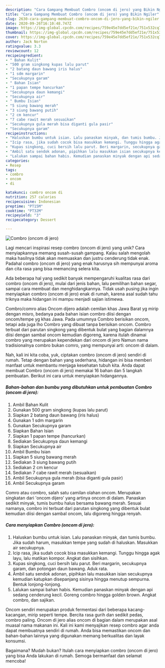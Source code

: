 ```yaml
---
description: "Cara Gampang Membuat Combro (oncom di jero) yang Bikin Ngiler"
title: "Cara Gampang Membuat Combro (oncom di jero) yang Bikin Ngiler"
slug: 2630-cara-gampang-membuat-combro-oncom-di-jero-yang-bikin-ngiler
date: 2020-09-26T16:10:48.747Z
image: https://img-global.cpcdn.com/recipes/759e45e7dd5ef21e/751x532cq70/combro-oncom-di-jero-foto-resep-utama.jpg
thumbnail: https://img-global.cpcdn.com/recipes/759e45e7dd5ef21e/751x532cq70/combro-oncom-di-jero-foto-resep-utama.jpg
cover: https://img-global.cpcdn.com/recipes/759e45e7dd5ef21e/751x532cq70/combro-oncom-di-jero-foto-resep-utama.jpg
author: Jack Norton
ratingvalue: 3.3
reviewcount: 12
recipeingredient:
- " Bahan Kulit"
- "500 gram singkong kupas lalu parut"
- "2 batang daun bawang iris halus"
- "1 sdm margarin"
- "Secukupnya garam"
- " Bahan Isian"
- "1 papan tempe hancurkan"
- "Secukupnya daun kemangi"
- "Secukupnya air"
- " Bumbu Isian"
- "5 siung bawang merah"
- "3 siung bawang putih"
- "2 cm kencur"
- "7 cabe rawit merah sesuaikan"
- "Secukupnya gula merah bisa diganti gula pasir"
- "Secukupnya garam"
recipeinstructions:
- "Haluskan bumbu untuk isian. Lalu panaskan minyak, dan tumis bumbu. Jika sudah harum, masukkan tempe yang sudah di haluskan. Masukkan air secukupnya."
- "Icip rasa, jika sudah cocok bisa masukkan kemangi. Tunggu hingga agak layu, lalu matikan kompor. Angkat dan sisihkan."
- "Kupas singkong, cuci bersih lalu parut. Beri margarin, secukupnya garam, dan potongan daun bawang. Aduk rata."
- "Ambil satu sendok adonan, pipihkan lalu masukkan isian secukupnya kemudian katupkan disepanjang sisinya hingga menutup sempurna. Bentuk lonjong-lonjong."
- "Lalukan sampai bahan habis. Kemudian panaskan minyak dengan api sedang cenderung kecil. Goreng combro hingga golden brown. Angkat combro, dan sajikan."
categories:
- Resep
tags:
- combro
- oncom
- di

katakunci: combro oncom di 
nutrition: 257 calories
recipecuisine: Indonesian
preptime: "PT15M"
cooktime: "PT32M"
recipeyield: "3"
recipecategory: Dessert

---
```



![Combro (oncom di jero)](https://img-global.cpcdn.com/recipes/759e45e7dd5ef21e/751x532cq70/combro-oncom-di-jero-foto-resep-utama.jpg)

Lagi mencari inspirasi resep combro (oncom di jero) yang unik? Cara menyiapkannya memang susah-susah gampang. Kalau salah mengolah maka hasilnya tidak akan memuaskan dan justru cenderung tidak enak. Padahal combro (oncom di jero) yang enak harusnya sih mempunyai aroma dan cita rasa yang bisa memancing selera kita.

Ada beberapa hal yang sedikit banyak mempengaruhi kualitas rasa dari combro (oncom di jero), mulai dari jenis bahan, lalu pemilihan bahan segar, sampai cara membuat dan menghidangkannya. Tidak usah pusing jika ingin menyiapkan combro (oncom di jero) enak di rumah, karena asal sudah tahu triknya maka hidangan ini mampu menjadi sajian istimewa.

Combro/comro alias Oncom dijero adalah cemilan khas Jawa Barat yg mirip dengan misro, bedanya pada bahan isian combro diisi dengan oncom/tempe yg khas Jawa. Pada umumnya Combro berisikan oncom, tetapi ada juga lho Combro yang dibuat tanpa berisikan oncom. Combro terbuat dari parutan singkong yang dibentuk bulat yang bagian dalamnya diisi dengan sambal oncom kemudian digoreng, karena itulah dinamai combro yang merupakan kependekan dari oncom di jero Namun nama tradisionalnya combro bukan comro, yang mempunyai arti: oncom di dalam.


Nah, kali ini kita coba, yuk, ciptakan combro (oncom di jero) sendiri di rumah. Tetap dengan bahan yang sederhana, hidangan ini bisa memberi manfaat untuk membantu menjaga kesehatan tubuh kita. Anda dapat membuat Combro (oncom di jero) memakai 16 bahan dan 5 langkah pembuatan. Berikut ini cara untuk menyiapkan hidangannya.

<!--inarticleads1-->

##### Bahan-bahan dan bumbu yang dibutuhkan untuk pembuatan Combro (oncom di jero):

1. Ambil  Bahan Kulit
1. Gunakan 500 gram singkong (kupas lalu parut)
1. Siapkan 2 batang daun bawang (iris halus)
1. Gunakan 1 sdm margarin
1. Gunakan Secukupnya garam
1. Siapkan  Bahan Isian
1. Siapkan 1 papan tempe (hancurkan)
1. Sediakan Secukupnya daun kemangi
1. Siapkan Secukupnya air
1. Ambil  Bumbu Isian
1. Siapkan 5 siung bawang merah
1. Sediakan 3 siung bawang putih
1. Sediakan 2 cm kencur
1. Sediakan 7 cabe rawit merah (sesuaikan)
1. Ambil Secukupnya gula merah (bisa diganti gula pasir)
1. Ambil Secukupnya garam


Comro atau combro, salah satu camilan olahan oncom. Merupakan singkatan dari &#39;oncom dijero&#39; yang artinya oncom di dalam. Panaskan sedikit minyak, tumis bumbu halus bersama bawang merah. Sesuai namanya, combro ini terbuat dari parutan singkong yang dibentuk bulat kemudian diisi dengan sambal oncom, lalu digoreng hingga renyah. 

<!--inarticleads2-->

##### Cara menyiapkan Combro (oncom di jero):

1. Haluskan bumbu untuk isian. Lalu panaskan minyak, dan tumis bumbu. Jika sudah harum, masukkan tempe yang sudah di haluskan. Masukkan air secukupnya.
1. Icip rasa, jika sudah cocok bisa masukkan kemangi. Tunggu hingga agak layu, lalu matikan kompor. Angkat dan sisihkan.
1. Kupas singkong, cuci bersih lalu parut. Beri margarin, secukupnya garam, dan potongan daun bawang. Aduk rata.
1. Ambil satu sendok adonan, pipihkan lalu masukkan isian secukupnya kemudian katupkan disepanjang sisinya hingga menutup sempurna. Bentuk lonjong-lonjong.
1. Lalukan sampai bahan habis. Kemudian panaskan minyak dengan api sedang cenderung kecil. Goreng combro hingga golden brown. Angkat combro, dan sajikan.


Oncom sendiri merupakan produk fermentasi dari beberapa kacang-kacangan, mirip seperti tempe. Bercita rasa gurih dan sedikit pedas, combro paling. Oncom di jero alias oncom di bagian dalam merupakan asal muasal nama makanan ini. Kali ini kami menyajikan resep combro agar anda dapat membuatnya sendiri di rumah. Anda bisa memastikan oncom dan bahan-bahan lainnya yang digunakan memang berkualitas dan layak konsumsi. 

Bagaimana? Mudah bukan? Itulah cara menyiapkan combro (oncom di jero) yang bisa Anda lakukan di rumah. Semoga bermanfaat dan selamat mencoba!

